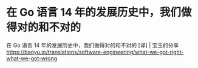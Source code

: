 # 在 Go 语言 14 年的发展历史中，我们做得对的和不对的

在 Go 语言 14 年的发展历史中，我们做得对的和不对的 [译] | 宝玉的分享
https://baoyu.io/translations/software-engineering/what-we-got-right-what-we-got-wrong